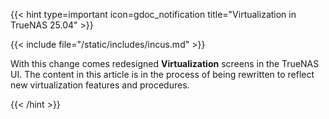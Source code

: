 &NewLine;

{{< hint type=important icon=gdoc_notification title="Virtualization in TrueNAS 25.04" >}}

{{< include file="/static/includes/incus.md" >}}

With this change comes redesigned **Virtualization** screens in the TrueNAS UI.
The content in this article is in the process of being rewritten to reflect new virtualization features and procedures.

{{< /hint >}}
